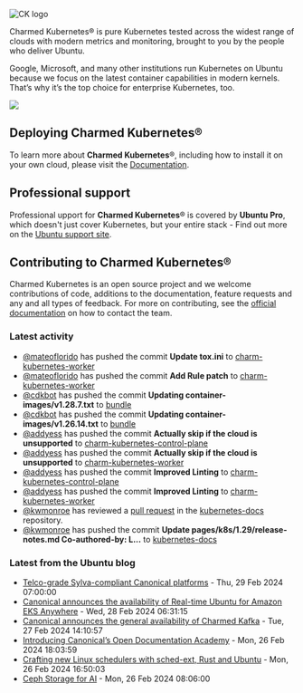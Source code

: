 ![CK logo](https://assets.ubuntu.com/v1/451d4cf4-Charmed+Kubernetes_RGB_onWhite_2022.svg)

Charmed Kubernetes® is pure Kubernetes tested across the widest range of clouds with modern metrics and monitoring, brought to you by the people who deliver Ubuntu.

Google, Microsoft, and many other institutions run Kubernetes on Ubuntu because we focus on the latest container capabilities in modern kernels. That’s why it’s the top choice for enterprise Kubernetes, too.

![](https://assets.ubuntu.com/v1/843c77b6-juju-at-a-glace.svg)

## Deploying Charmed Kubernetes®

To learn more about **Charmed Kubernetes**®, including how to install it on your own cloud, please visit the [Documentation][docs].

## Professional support

Professional upport for **Charmed Kubernetes**® is covered by **Ubuntu Pro**, which doesn't just cover Kubernetes, but your entire stack - Find out more on the [Ubuntu support site](https://ubuntu.com/support).

## Contributing to Charmed Kubernetes®

Charmed Kubernetes is an open source project and we welcome contributions of code, additions to the documentation, feature requests and any and all types of feedback. For more on contributing, see the [official documentation][get-in-touch] on how to contact the team.

<!-- LINKS -->
[docs]: https://ubuntu.com/kubernetes/docs
[get-in-touch]: https://ubuntu.com/kubernetes/docs/get-in-touch

### Latest activity

<!-- activity starts -->
 - [@mateoflorido](https://github.com/mateoflorido) has pushed the commit **Update tox.ini** to [charm-kubernetes-worker](https://github.com/charmed-kubernetes/charm-kubernetes-worker)
 - [@mateoflorido](https://github.com/mateoflorido) has pushed the commit **Add Rule patch** to [charm-kubernetes-worker](https://github.com/charmed-kubernetes/charm-kubernetes-worker)
 - [@cdkbot](https://github.com/cdkbot) has pushed the commit **Updating container-images/v1.28.7.txt** to [bundle](https://github.com/charmed-kubernetes/bundle)
 - [@cdkbot](https://github.com/cdkbot) has pushed the commit **Updating container-images/v1.26.14.txt** to [bundle](https://github.com/charmed-kubernetes/bundle)
 - [@addyess](https://github.com/addyess) has pushed the commit **Actually skip if the cloud is unsupported** to [charm-kubernetes-control-plane](https://github.com/charmed-kubernetes/charm-kubernetes-control-plane)
 - [@addyess](https://github.com/addyess) has pushed the commit **Actually skip if the cloud is unsupported** to [charm-kubernetes-worker](https://github.com/charmed-kubernetes/charm-kubernetes-worker)
 - [@addyess](https://github.com/addyess) has pushed the commit **Improved Linting** to [charm-kubernetes-control-plane](https://github.com/charmed-kubernetes/charm-kubernetes-control-plane)
 - [@addyess](https://github.com/addyess) has pushed the commit **Improved Linting** to [charm-kubernetes-worker](https://github.com/charmed-kubernetes/charm-kubernetes-worker)
 - [@kwmonroe](https://github.com/kwmonroe) has reviewed a [pull request](https://github.com/charmed-kubernetes/kubernetes-docs/pull/834) in the [kubernetes-docs](https://github.com/charmed-kubernetes/kubernetes-docs) repository.
 - [@kwmonroe](https://github.com/kwmonroe) has pushed the commit **Update pages/k8s/1.29/release-notes.md  Co-authored-by: L...** to [kubernetes-docs](https://github.com/charmed-kubernetes/kubernetes-docs)
<!-- activity ends -->

<!-- roadmap starts -->

<!-- roadmap ends -->

### Latest from the Ubuntu blog

<!-- blog starts -->
* [Telco-grade Sylva-compliant Canonical platforms](https://ubuntu.com//blog/telco-grade-sylva-compliant-canonical-platforms) - Thu, 29 Feb 2024 07:00:00 
* [Canonical announces the availability of Real-time Ubuntu for Amazon EKS Anywhere](https://ubuntu.com//blog/real-time-ubuntu-for-amazon-eks-anywhere) - Wed, 28 Feb 2024 06:31:15 
* [Canonical announces the general availability of Charmed Kafka](https://ubuntu.com//blog/charmed-kafka-general-availability) - Tue, 27 Feb 2024 14:10:57 
* [Introducing Canonical’s Open Documentation Academy](https://ubuntu.com//blog/introducing-canonicals-open-documentation-academy) - Mon, 26 Feb 2024 18:03:59 
* [Crafting new Linux schedulers with sched-ext, Rust and Ubuntu](https://ubuntu.com//blog/crafting-new-linux-schedulers-with-sched-ext-rust-and-ubuntu) - Mon, 26 Feb 2024 16:50:03 
* [Ceph Storage for AI](https://ubuntu.com//blog/storage-for-ai) - Mon, 26 Feb 2024 08:06:00 
<!-- blog ends -->

